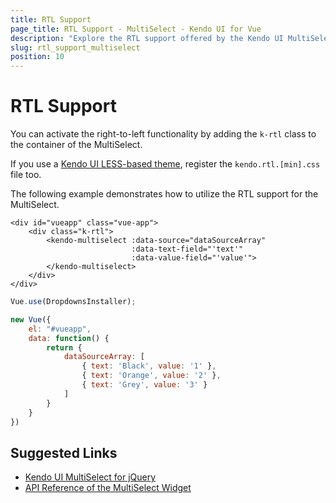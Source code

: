 ```yaml
---
title: RTL Support
page_title: RTL Support - MultiSelect - Kendo UI for Vue
description: "Explore the RTL support offered by the Kendo UI MultiSelect wrapper for Vue."
slug: rtl_support_multiselect
position: 10
---
```


# RTL Support

You can activate the right-to-left functionality by adding the `k-rtl` class to the container of the MultiSelect.

If you use a [Kendo UI LESS-based theme](https://docs.telerik.com/kendo-ui/styles-and-layout/appearance-styling), register the `kendo.rtl.[min].css` file too.

The following example demonstrates how to utilize the RTL support for the MultiSelect.

```html-preview
<div id="vueapp" class="vue-app">
    <div class="k-rtl">
        <kendo-multiselect :data-source="dataSourceArray"
                           :data-text-field="'text'"
                           :data-value-field="'value'">
        </kendo-multiselect>
    </div>
</div>
```
```js
Vue.use(DropdownsInstaller);

new Vue({
    el: "#vueapp",
    data: function() {
        return {
            dataSourceArray: [
                { text: 'Black', value: '1' },
                { text: 'Orange', value: '2' },
                { text: 'Grey', value: '3' }
            ]
        }
    }
})
```

## Suggested Links

* [Kendo UI MultiSelect for jQuery](https://docs.telerik.com/kendo-ui/controls/editors/multiselect/overview)
* [API Reference of the MultiSelect Widget](https://docs.telerik.com/kendo-ui/api/javascript/ui/multiselect)
